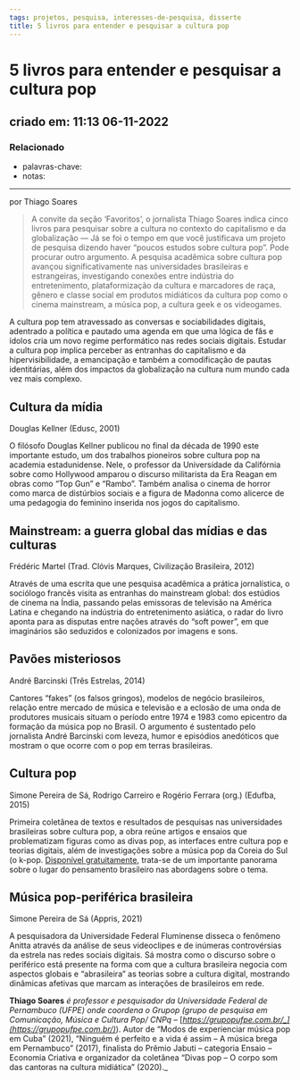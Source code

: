 ```yaml
---
tags: projetos, pesquisa, interesses-de-pesquisa, disserte
title: 5 livros para entender e pesquisar a cultura pop
---
```


# 5 livros para entender e pesquisar a cultura pop

## criado em: 11:13 06-11-2022

### Relacionado

- palavras-chave: 
- notas: 
---

por Thiago Soares

>A convite da seção ‘Favoritos’, o jornalista Thiago Soares indica cinco livros para pesquisar sobre a cultura no contexto do capitalismo e da globalização — Já se foi o tempo em que você justificava um projeto de pesquisa dizendo haver “poucos estudos sobre cultura pop”. Pode procurar outro argumento. A pesquisa acadêmica sobre cultura pop avançou significativamente nas universidades brasileiras e estrangeiras, investigando conexões entre indústria do entretenimento, plataformização da cultura e marcadores de raça, gênero e classe social em produtos midiáticos da cultura pop como o cinema mainstream, a música pop, a cultura geek e os videogames.

A cultura pop tem atravessado as conversas e sociabilidades digitais, adentrado a política e pautado uma agenda em que uma lógica de fãs e ídolos cria um novo regime performático nas redes sociais digitais. Estudar a cultura pop implica perceber as entranhas do capitalismo e da hipervisibilidade, a emancipação e também a comodificação de pautas identitárias, além dos impactos da globalização na cultura num mundo cada vez mais complexo.

## Cultura da mídia

Douglas Kellner (Edusc, 2001)

O filósofo Douglas Kellner publicou no final da década de 1990 este importante estudo, um dos trabalhos pioneiros sobre cultura pop na academia estadunidense. Nele, o professor da Universidade da Califórnia sobre como Hollywood amparou o discurso militarista da Era Reagan em obras como “Top Gun” e “Rambo”. Também analisa o cinema de horror como marca de distúrbios sociais e a figura de Madonna como alicerce de uma pedagogia do feminino inserida nos jogos do capitalismo.

## Mainstream: a guerra global das mídias e das culturas

Frédéric Martel (Trad. Clóvis Marques, Civilização Brasileira, 2012)

Através de uma escrita que une pesquisa acadêmica a prática jornalística, o sociólogo francês visita as entranhas do mainstream global: dos estúdios de cinema na Índia, passando pelas emissoras de televisão na América Latina e chegando na indústria do entretenimento asiática, o radar do livro aponta para as disputas entre nações através do “soft power”, em que imaginários são seduzidos e colonizados por imagens e sons.

## Pavões misteriosos

André Barcinski (Três Estrelas, 2014)

Cantores “fakes” (os falsos gringos), modelos de negócio brasileiros, relação entre mercado de música e televisão e a eclosão de uma onda de produtores musicais situam o período entre 1974 e 1983 como epicentro da formação da música pop no Brasil. O argumento é sustentado pelo jornalista André Barcinski com leveza, humor e episódios anedóticos que mostram o que ocorre com o pop em terras brasileiras.

## Cultura pop

Simone Pereira de Sá, Rodrigo Carreiro e Rogério Ferrara (org.) (Edufba, 2015)

Primeira coletânea de textos e resultados de pesquisas nas universidades brasileiras sobre cultura pop, a obra reúne artigos e ensaios que problematizam figuras como as divas pop, as interfaces entre cultura pop e teorias digitais, além de investigações sobre a música pop da Coreia do Sul (o k-pop. [Disponível gratuitamente](https://repositorio.ufba.br/handle/ri/17895), trata-se de um importante panorama sobre o lugar do pensamento brasileiro nas abordagens sobre o tema.

## Música pop-periférica brasileira

Simone Pereira de Sá (Appris, 2021)

A pesquisadora da Universidade Federal Fluminense disseca o fenômeno Anitta através da análise de seus videoclipes e de inúmeras controvérsias da estrela nas redes sociais digitais. Sá mostra como o discurso sobre o periférico está presente na forma com que a cultura brasileira negocia com aspectos globais e “abrasileira” as teorias sobre a cultura digital, mostrando dinâmicas afetivas que marcam as interações de brasileiros em rede.

**Thiago Soares** _é professor e pesquisador da Universidade Federal de Pernambuco (UFPE) onde coordena o Grupop (grupo de pesquisa em Comunicação, Música e Cultura Pop/ CNPq –_ [_https://grupopufpe.com.br/_](https://grupopufpe.com.br/)_). Autor de “Modos de experienciar música pop em Cuba” (2021), “Ninguém é perfeito e a vida é assim – A música brega em Pernambuco” (2017), finalista do Prêmio Jabuti – categoria Ensaio – Economia Criativa e organizador da coletânea “Divas pop – O corpo som das cantoras na cultura midiática” (2020)._
